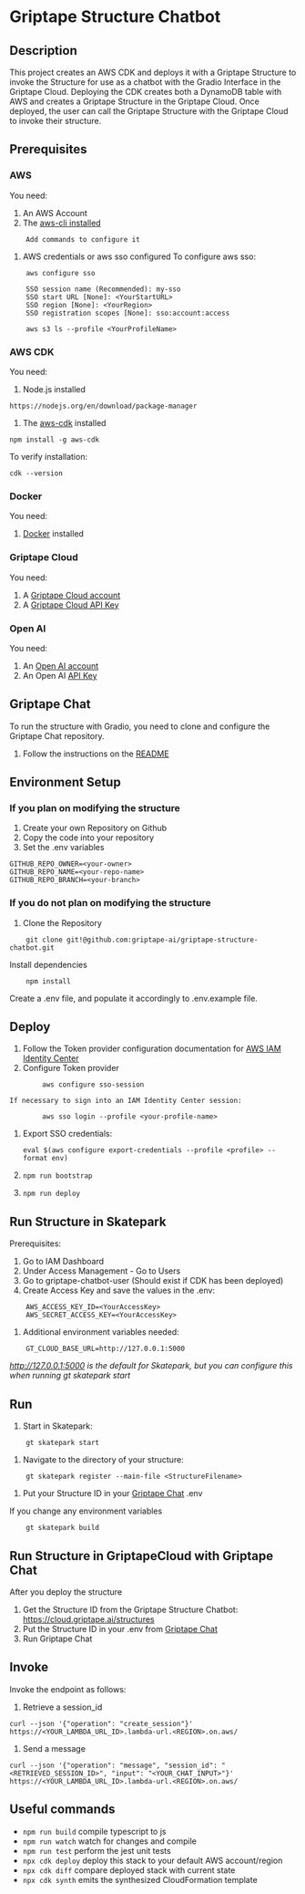 # Griptape Structure Chatbot

## Description 
This project creates an AWS CDK and deploys it with a Griptape Structure to invoke the Structure for use as a chatbot with the Gradio Interface in the Griptape Cloud. 
Deploying the CDK creates both a DynamoDB table with AWS and creates a Griptape Structure in the Griptape Cloud. 
Once deployed, the user can call the Griptape Structure with the Griptape Cloud to invoke their structure. 

## Prerequisites

### AWS

You need:

1. An AWS Account
1. The [aws-cli installed](https://docs.aws.amazon.com/cli/latest/userguide/getting-started-install.html)
```shell
    Add commands to configure it 
```

1. AWS credentials or aws sso configured
To configure aws sso: 
```shell
    aws configure sso
```
```
    SSO session name (Recommended): my-sso
    SSO start URL [None]: <YourStartURL>
    SSO region [None]: <YourRegion>
    SSO registration scopes [None]: sso:account:access
```
```shell
    aws s3 ls --profile <YourProfileName>
```

### AWS CDK

You need:

1. Node.js installed
```shell
https://nodejs.org/en/download/package-manager
```

1. The [aws-cdk](https://docs.aws.amazon.com/cdk/v2/guide/getting_started.html) installed
```shell
npm install -g aws-cdk
```
To verify installation: 
```shell
cdk --version
```

### Docker

You need:

1. [Docker](https://docs.docker.com/engine/install/) installed

### Griptape Cloud

You need:

1. A [Griptape Cloud account](https://cloud.griptape.ai)
1. A [Griptape Cloud API Key](https://cloud.griptape.ai/account/api-keys)

### Open AI

You need:

1. An [Open AI account](https://openai.com/)
1. An Open AI [API Key](https://platform.openai.com/docs/api-reference/api-keys)

## Griptape Chat 
To run the structure with Gradio, you need to clone and configure the Griptape Chat repository. 
1. Follow the instructions on the [README](https://github.com/griptape-ai/griptape-chat)

## Environment Setup

### If you plan on modifying the structure
1. Create your own Repository on Github
1. Copy the code into your repository 
1. Set the .env variables 
```shell
GITHUB_REPO_OWNER=<your-owner>
GITHUB_REPO_NAME=<your-repo-name>
GITHUB_REPO_BRANCH=<your-branch>
```
### If you do not plan on modifying the structure
1. Clone the Repository
```shell
    git clone git!@github.com:griptape-ai/griptape-structure-chatbot.git
```
Install dependencies
```shell
    npm install
```
Create a .env file, and populate it accordingly to .env.example file. 

## Deploy

1.  Follow the Token provider configuration documentation for [AWS IAM Identity Center](https://docs.aws.amazon.com/cli/latest/userguide/sso-configure-profile-token.html)
1. Configure Token provider
```shell
        aws configure sso-session 
```
    If necessary to sign into an IAM Identity Center session: 
```shell
        aws sso login --profile <your-profile-name>
 ```
1.  Export SSO credentials:

    ```shell
    eval $(aws configure export-credentials --profile <profile> --format env)
    ```
1.  `npm run bootstrap`
1.  `npm run deploy`

## Run Structure in Skatepark
Prerequisites: 
1. Go to IAM Dashboard 
1. Under Access Management - Go to Users
1. Go to griptape-chatbot-user (Should exist if CDK has been deployed) 
1. Create Access Key and save the values in the .env: 
```shell
    AWS_ACCESS_KEY_ID=<YourAccessKey>
    AWS_SECRET_ACCESS_KEY=<YourAccessKey>
```
1. Additional environment variables needed: 
```shell
    GT_CLOUD_BASE_URL=http://127.0.0.1:5000
```
*http://127.0.0.1:5000 is the default for Skatepark, but you can configure this when running gt skatepark start*

## Run 
1. Start in Skatepark: 
``` shell
    gt skatepark start
```
1. Navigate to the directory of your structure: 
``` shell
    gt skatepark register --main-file <StructureFilename>
```
1. Put your Structure ID in your [Griptape Chat](https://github.com/griptape-ai/griptape-chat) .env 

If you change any environment variables 
``` shell
    gt skatepark build
```
## Run Structure in GriptapeCloud with Griptape Chat
After you deploy the structure
1. Get the Structure ID from the Griptape Structure Chatbot: https://cloud.griptape.ai/structures
1. Put the Structure ID in your .env from [Griptape Chat](https://github.com/griptape-ai/griptape-chat)
1. Run Griptape Chat

## Invoke

Invoke the endpoint as follows:

1. Retrieve a session_id

```
curl --json '{"operation": "create_session"}' https://<YOUR_LAMBDA_URL_ID>.lambda-url.<REGION>.on.aws/
```

1. Send a message

```
curl --json '{"operation": "message", "session_id": "<RETRIEVED_SESSION_ID>", "input": "<YOUR_CHAT_INPUT>"}' https://<YOUR_LAMBDA_URL_ID>.lambda-url.<REGION>.on.aws/
```

## Useful commands

- `npm run build` compile typescript to js
- `npm run watch` watch for changes and compile
- `npm run test` perform the jest unit tests
- `npx cdk deploy` deploy this stack to your default AWS account/region
- `npx cdk diff` compare deployed stack with current state
- `npx cdk synth` emits the synthesized CloudFormation template
